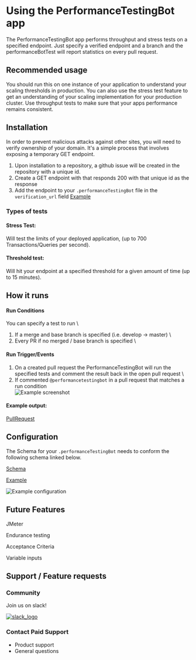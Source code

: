 # Using the PerformanceTestingBot app
The PerformanceTestingBot app performs throughput and stress tests on a specified endpoint. Just specify a verified endpoint and a branch and the performanceBotTest will report statistics on every pull request.

## Recommended usage
You should run this on one instance of your application to understand your scaling thresholds in production. You can also use the stress test feature to get an understanding of your scaling implementation for your production cluster. Use throughput tests to make sure that your apps performance remains consistent.

## Installation
In order to prevent malicious attacks against other sites, you will need to verify ownership of your domain. It's a simple process that involves exposing a temporary GET endpoint.
1) Upon installation to a repository, a github issue will be created in the repository with a unique id.
2) Create a GET endpoint with that responds 200 with that unique id as the response
3) Add the endpoint to your `.performanceTestingBot` file in the `verification_url` field
   [Example](https://raw.githubusercontent.com/jeffm14/performanceTestExampleRepo/master/.performanceTestingBot)

### Types of tests
#### Stress Test:
Will test the limits of your deployed application, (up to 700 Transactions/Queries per second).

#### Threshold test:
Will hit your endpoint at a specified threshold for a given amount of time (up to 15 minutes).

## How it runs

#### Run Conditions
You can specify a test to run \
1) If a merge and base branch is specified (i.e. develop -> master) \
2) Every PR if no merged / base branch is specified \

#### Run Trigger/Events
1) On a created pull request the PerformanceTestingBot will run the specified tests and comment the result back in the open pull request \
2) If commented `@performancetestingbot` in a pull request that matches a run condition \
   ![Example screenshot](https://github.com/jeffm14/performanceTestExampleRepo/blob/master/screenshot3.png?raw=true)

#### Example output:
[PullRequest](https://github.com/jeffm14/performanceTestExampleRepo/pull/56)

## Configuration
The Schema for your `.performanceTestingBot` needs to conform the following schema linked below.

[Schema](https://github.com/jeffm14/performanceTestExampleRepo/blob/master/schema.json)

[Example](https://github.com/jeffm14/performanceTestExampleRepo/blob/master/.performanceTestingBot)

![Example configuration](https://github.com/jeffm14/performanceTestExampleRepo/blob/master/screenshot2.png?raw=true)

## Future Features
JMeter

Endurance testing

Acceptance Criteria

Variable inputs

## Support / Feature requests
### Community
Join us on slack!

[![slack_logo](https://raw.githubusercontent.com/jeffm14/performanceTestExampleRepo/master/Slack_logo_new_mini.png)](https://join.slack.com/t/performancetestingbot/shared_invite/zt-eufjei5s-DwcFjc9hmtUOyxemYygUXA)

### Contact Paid Support
* Product support
* General questions
